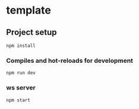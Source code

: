 # template

## Project setup
```
npm install
```

### Compiles and hot-reloads for development
```
npm run dev
```

### ws server
```
npm start
```
